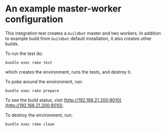 # An example master-worker configuration

This integration test creates a `buildbot` master and two workers. In addition
to example build from `buildbot` default installation, it also creates other
builds.

To run the test do:

```
bundle exec rake test
```

which creates the environment, runs the tests, and destroy it.

To poke around the environment, run:

```
bundle exec rake prepare
```

To see the build status, visit
[http://192.168.21.200:8010](http://192.168.21.200:8010).

To destroy the environment, run:

```
bundle exec rake clean
```
